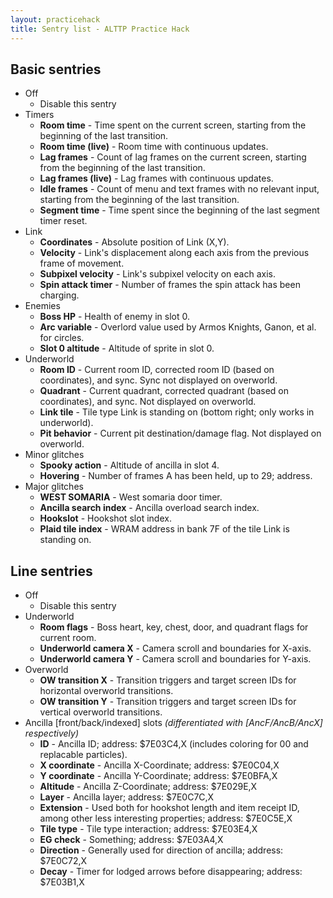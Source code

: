 ```yaml
---
layout: practicehack
title: Sentry list - ALTTP Practice Hack
---
```


## Basic sentries
- Off
  - Disable this sentry
- Timers
  - **Room time** - Time spent on the current screen, starting from the beginning of the last transition.
  - **Room time (live)** - Room time with continuous updates.
  - **Lag frames** - Count of lag frames on the current screen, starting from the beginning of the last transition.
  - **Lag frames (live)** - Lag frames with continuous updates.
  - **Idle frames** - Count of menu and text frames with no relevant input, starting from the beginning of the last transition.
  - **Segment time** - Time spent since the beginning of the last segment timer reset.
- Link
  - **Coordinates** - Absolute position of Link (X,Y).
  - **Velocity** - Link's displacement along each axis from the previous frame of movement.
  - **Subpixel velocity** - Link's subpixel velocity on each axis.
  - **Spin attack timer** - Number of frames the spin attack has been charging.
- Enemies
  - **Boss HP** - Health of enemy in slot 0.
  - **Arc variable** - Overlord value used by Armos Knights, Ganon, et al. for circles.
  - **Slot 0 altitude** - Altitude of sprite in slot 0.
- Underworld
  - **Room ID** - Current room ID, corrected room ID (based on coordinates), and sync. Sync not displayed on overworld.
  - **Quadrant** - Current quadrant, corrected quadrant (based on coordinates), and sync. Not displayed on overworld.
  - **Link tile** - Tile type Link is standing on (bottom right; only works in underworld).
  - **Pit behavior** - Current pit destination/damage flag. Not displayed on overworld.
- Minor glitches
  - **Spooky action** - Altitude of ancilla in slot 4.
  - **Hovering** - Number of frames A has been held, up to 29; address.
- Major glitches
  - **WEST SOMARIA** - West somaria door timer.
  - **Ancilla search index** - Ancilla overload search index.
  - **Hookslot** - Hookshot slot index.
  - **Plaid tile index** - WRAM address in bank 7F of the tile Link is standing on.

## Line sentries
- Off
  - Disable this sentry
- Underworld
  - **Room flags** - Boss heart, key, chest, door, and quadrant flags for current room.
  - **Underworld camera X** - Camera scroll and boundaries for X-axis.
  - **Underworld camera Y** - Camera scroll and boundaries for Y-axis.
- Overworld
  - **OW transition X** - Transition triggers and target screen IDs for horizontal overworld transitions.
  - **OW transition Y** - Transition triggers and target screen IDs for vertical overworld transitions.
- Ancilla [front/back/indexed] slots *(differentiated with [AncF/AncB/AncX] respectively)*
  - **ID** - Ancilla ID; address: $7E03C4,X (includes coloring for 00 and replacable particles).
  - **X coordinate** - Ancilla X-Coordinate; address: $7E0C04,X
  - **Y coordinate** - Ancilla Y-Coordinate; address: $7E0BFA,X
  - **Altitude** - Ancilla Z-Coordinate; address: $7E029E,X
  - **Layer** - Ancilla layer; address: $7E0C7C,X
  - **Extension** - Used both for hookshot length and item receipt ID, among other less interesting properties; address: $7E0C5E,X
  - **Tile type** - Tile type interaction; address: $7E03E4,X
  - **EG check** - Something; address: $7E03A4,X
  - **Direction** - Generally used for direction of ancilla; address: $7E0C72,X
  - **Decay** - Timer for lodged arrows before disappearing; address: $7E03B1,X

